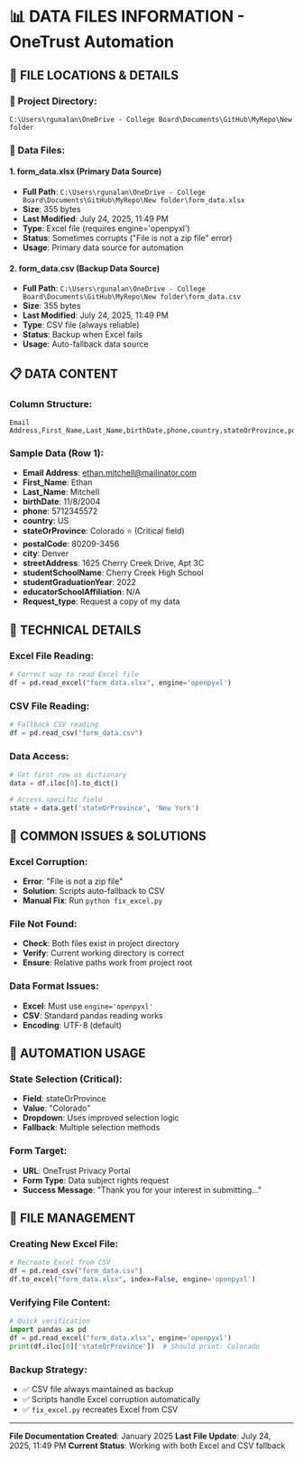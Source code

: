 # 📊 DATA FILES INFORMATION - OneTrust Automation

## 📁 FILE LOCATIONS & DETAILS

### 📂 Project Directory:
```
C:\Users\rgunalan\OneDrive - College Board\Documents\GitHub\MyRepo\New folder
```

### 📄 Data Files:

#### 1. **form_data.xlsx** (Primary Data Source)
- **Full Path**: `C:\Users\rgunalan\OneDrive - College Board\Documents\GitHub\MyRepo\New folder\form_data.xlsx`
- **Size**: 355 bytes
- **Last Modified**: July 24, 2025, 11:49 PM
- **Type**: Excel file (requires engine='openpyxl')
- **Status**: Sometimes corrupts ("File is not a zip file" error)
- **Usage**: Primary data source for automation

#### 2. **form_data.csv** (Backup Data Source)  
- **Full Path**: `C:\Users\rgunalan\OneDrive - College Board\Documents\GitHub\MyRepo\New folder\form_data.csv`
- **Size**: 355 bytes  
- **Last Modified**: July 24, 2025, 11:49 PM
- **Type**: CSV file (always reliable)
- **Status**: Backup when Excel fails
- **Usage**: Auto-fallback data source

## 📋 DATA CONTENT

### **Column Structure:**
```csv
Email Address,First_Name,Last_Name,birthDate,phone,country,stateOrProvince,postalCode,city,streetAddress,studentSchoolName,studentGraduationYear,educatorSchoolAffiliation,Request_type
```

### **Sample Data (Row 1):**
- **Email Address**: ethan.mitchell@mailinator.com
- **First_Name**: Ethan  
- **Last_Name**: Mitchell
- **birthDate**: 11/8/2004
- **phone**: 5712345572
- **country**: US
- **stateOrProvince**: Colorado ⭐ (Critical field)
- **postalCode**: 80209-3456
- **city**: Denver
- **streetAddress**: 1625 Cherry Creek Drive, Apt 3C
- **studentSchoolName**: Cherry Creek High School
- **studentGraduationYear**: 2022
- **educatorSchoolAffiliation**: N/A
- **Request_type**: Request a copy of my data

## 🔧 TECHNICAL DETAILS

### **Excel File Reading:**
```python
# Correct way to read Excel file
df = pd.read_excel("form_data.xlsx", engine='openpyxl')
```

### **CSV File Reading:**
```python
# Fallback CSV reading
df = pd.read_csv("form_data.csv")
```

### **Data Access:**
```python
# Get first row as dictionary
data = df.iloc[0].to_dict()

# Access specific field
state = data.get('stateOrProvince', 'New York')
```

## 🚨 COMMON ISSUES & SOLUTIONS

### **Excel Corruption:**
- **Error**: "File is not a zip file"
- **Solution**: Scripts auto-fallback to CSV
- **Manual Fix**: Run `python fix_excel.py`

### **File Not Found:**
- **Check**: Both files exist in project directory
- **Verify**: Current working directory is correct
- **Ensure**: Relative paths work from project root

### **Data Format Issues:**
- **Excel**: Must use `engine='openpyxl'`
- **CSV**: Standard pandas reading works
- **Encoding**: UTF-8 (default)

## 🎯 AUTOMATION USAGE

### **State Selection (Critical):**
- **Field**: stateOrProvince
- **Value**: "Colorado"
- **Dropdown**: Uses improved selection logic
- **Fallback**: Multiple selection methods

### **Form Target:**
- **URL**: OneTrust Privacy Portal
- **Form Type**: Data subject rights request
- **Success Message**: "Thank you for your interest in submitting..."

## 📍 FILE MANAGEMENT

### **Creating New Excel File:**
```python
# Recreate Excel from CSV
df = pd.read_csv("form_data.csv")
df.to_excel("form_data.xlsx", index=False, engine='openpyxl')
```

### **Verifying File Content:**
```python
# Quick verification
import pandas as pd
df = pd.read_excel("form_data.xlsx", engine='openpyxl')
print(df.iloc[0]['stateOrProvince'])  # Should print: Colorado
```

### **Backup Strategy:**
- ✅ CSV file always maintained as backup
- ✅ Scripts handle Excel corruption automatically  
- ✅ `fix_excel.py` recreates Excel from CSV

---
**File Documentation Created**: January 2025
**Last File Update**: July 24, 2025, 11:49 PM
**Current Status**: Working with both Excel and CSV fallback
